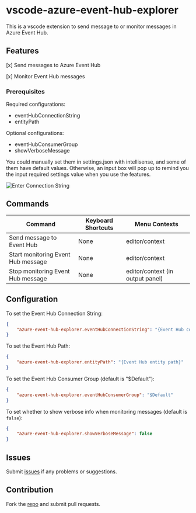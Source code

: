 # vscode-azure-event-hub-explorer

This is a vscode extension to send message to or monitor messages in Azure Event Hub.

## Features

[x] Send messages to Azure Event Hub

[x] Monitor Event Hub messages

### Prerequisites

Required configurations:
- eventHubConnectionString
- entityPath

Optional configurations:
- eventHubConsumerGroup
- showVerboseMessage

You could manually set them in settings.json with intellisense, and some of them have default values. Otherwise, an input box will pop up to remind you the input required settings value when you use the features.

![Enter Connection String](images/enter-connection-string.png)

## Commands

| Command | Keyboard Shortcuts | Menu Contexts |
| --- | --- | --- |
| Send message to Event Hub | None | editor/context |
| Start monitoring Event Hub message | None | editor/context |
| Stop monitoring Event Hub message | None | editor/context (in output panel) |

## Configuration

To set the Event Hub Connection String:
```json
{
    "azure-event-hub-explorer.eventHubConnectionString": "{Event Hub connection string}"
}
```

To set the Event Hub Path:
```json
{
    "azure-event-hub-explorer.entityPath": "{Event Hub entity path}"
}
```

To set the Event Hub Consumer Group (default is "$Default"):
```json
{
    "azure-event-hub-explorer.eventHubConsumerGroup": "$Default"
}
```

To set whether to show verbose info when monitoring messages (default is `false`):
```json
{
    "azure-event-hub-explorer.showVerboseMessage": false
}
```

## Issues
Submit [issues](https://github.com/summersun/vscode-azure-event-hub-explorer/issues) if any problems or suggestions.

## Contribution
Fork the [repo](https://github.com/summersun/vscode-azure-event-hub-explorer) and submit pull requests.